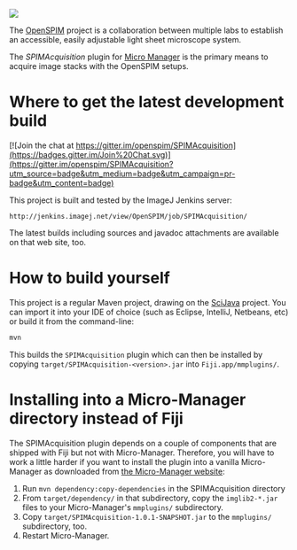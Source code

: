 [![](http://jenkins.imagej.net/job/SPIMAcquisition/lastBuild/badge/icon)](http://jenkins.imagej.net/job/SPIMAcquisition/)

The [OpenSPIM](http://openspim.org/) project is a collaboration between multiple
labs to establish an accessible, easily adjustable light sheet microscope
system.

The *SPIMAcquisition* plugin for [Micro Manager](https://micro-manager.org) is
the primary means to acquire image stacks with the OpenSPIM setups.

# Where to get the latest development build

[![Join the chat at https://gitter.im/openspim/SPIMAcquisition](https://badges.gitter.im/Join%20Chat.svg)](https://gitter.im/openspim/SPIMAcquisition?utm_source=badge&utm_medium=badge&utm_campaign=pr-badge&utm_content=badge)

This project is built and tested by the ImageJ Jenkins server:

	http://jenkins.imagej.net/view/OpenSPIM/job/SPIMAcquisition/

The latest builds including sources and javadoc attachments are available
on that web site, too.

# How to build yourself

This project is a regular Maven project, drawing on the
[SciJava](http://scijava.org/) project. You can import it into your IDE of choice
(such as Eclipse, IntelliJ, Netbeans, etc) or build it from the command-line:

```sh
mvn
```

This builds the `SPIMAcquisition` plugin which can then be installed by copying
`target/SPIMAcquisition-<version>.jar` into `Fiji.app/mmplugins/`.

# Installing into a Micro-Manager directory instead of Fiji

The SPIMAcquisition plugin depends on a couple of components that are shipped
with Fiji but not with Micro-Manager. Therefore, you will have to work a little
harder if you want to install the plugin into a vanilla Micro-Manager as
downloaded from [the Micro-Manager website](https://micro-manager.org):

1. Run `mvn dependency:copy-dependencies` in the SPIMAcquisition directory
2. From `target/dependency/` in that subdirectory, copy the `imglib2-*.jar` files to your Micro-Manager's `mmplugins/` subdirectory.
3. Copy `target/SPIMAcquisition-1.0.1-SNAPSHOT.jar` to the `mmplugins/` subdirectory, too.
4. Restart Micro-Manager.
